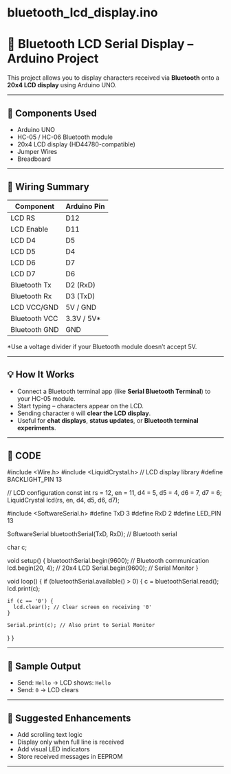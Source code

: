 # bluetooth_lcd_display.ino
# 📲 Bluetooth LCD Serial Display – Arduino Project

This project allows you to display characters received via **Bluetooth** onto a **20x4 LCD display** using Arduino UNO.

---

## 🧰 Components Used

- Arduino UNO  
- HC-05 / HC-06 Bluetooth module  
- 20x4 LCD display (HD44780-compatible)  
- Jumper Wires  
- Breadboard  

---

## 🔌 Wiring Summary

| Component         | Arduino Pin |
|------------------|-------------|
| LCD RS           | D12         |
| LCD Enable       | D11         |
| LCD D4           | D5          |
| LCD D5           | D4          |
| LCD D6           | D7          |
| LCD D7           | D6          |
| Bluetooth Tx     | D2 (RxD)    |
| Bluetooth Rx     | D3 (TxD)    |
| LCD VCC/GND      | 5V / GND    |
| Bluetooth VCC    | 3.3V / 5V*  |
| Bluetooth GND    | GND         |

\*Use a voltage divider if your Bluetooth module doesn’t accept 5V.

---

## 💡 How It Works

- Connect a Bluetooth terminal app (like **Serial Bluetooth Terminal**) to your HC-05 module.
- Start typing – characters appear on the LCD.
- Sending character `0` will **clear the LCD display**.
- Useful for **chat displays**, **status updates**, or **Bluetooth terminal experiments**.

---

## 📁 CODE

#include <Wire.h>
#include <LiquidCrystal.h> // LCD display library
#define BACKLIGHT_PIN 13

// LCD configuration
const int rs = 12, en = 11, d4 = 5, d5 = 4, d6 = 7, d7 = 6;
LiquidCrystal lcd(rs, en, d4, d5, d6, d7);

#include <SoftwareSerial.h>
#define TxD 3 
#define RxD 2 
#define LED_PIN 13

SoftwareSerial bluetoothSerial(TxD, RxD); // Bluetooth serial

char c;

void setup() {
  bluetoothSerial.begin(9600); // Bluetooth communication
  lcd.begin(20, 4);            // 20x4 LCD
  Serial.begin(9600);          // Serial Monitor
}

void loop() {
  if (bluetoothSerial.available() > 0) {
    c = bluetoothSerial.read();
    lcd.print(c); 

    if (c == '0') {
      lcd.clear(); // Clear screen on receiving '0'
    }

    Serial.print(c); // Also print to Serial Monitor
  } 
}




---

## 🧪 Sample Output


- Send: `Hello` → LCD shows: `Hello`
- Send: `0` → LCD clears

---

## 🧠 Suggested Enhancements

- Add scrolling text logic
- Display only when full line is received
- Add visual LED indicators
- Store received messages in EEPROM

---

